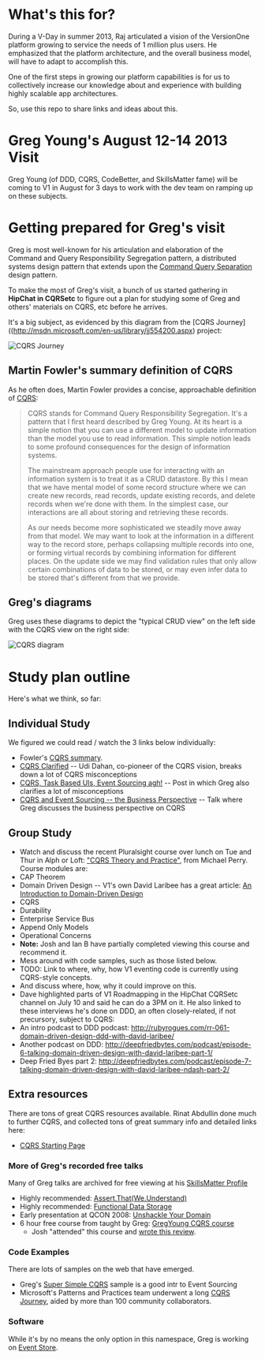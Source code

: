 # What's this for?

During a V-Day in summer 2013, Raj articulated a vision of the VersionOne platform growing to service the needs of 1 million plus users. He emphasized that the platform architecture, and the overall business model, will have to adapt to accomplish this.

One of the first steps in growing our platform capabilities is for us to collectively increase our knowledge about and experience with building highly scalable app architectures.

So, use this repo to share links and ideas about this.

# Greg Young's August 12-14 2013 Visit

Greg Young (of DDD, CQRS, CodeBetter, and SkillsMatter fame) will be coming to V1 in August for 3 days to work with the dev team 
on ramping up on these subjects.

# Getting prepared for Greg's visit

Greg is most well-known for his articulation and elaboration of the Command and Query Responsibility Segregation pattern,
a distributed systems design pattern that extends upon the 
[Command Query Separation](http://en.wikipedia.org/wiki/Command%E2%80%93query_separation) design pattern.

To make the most of Greg's visit, a bunch of us started gathering in **HipChat in CQRSetc** to figure out a plan for 
studying some of Greg and others' materials on CQRS, etc before he arrives.

It's a big subject, as evidenced by this diagram from the [CQRS Journey]((http://msdn.microsoft.com/en-us/library/jj554200.aspx) 
project: 

![CQRS Journey](http://i.msdn.microsoft.com/dynimg/IC610297.png)

## Martin Fowler's summary definition of CQRS

As he often does, Martin Fowler provides a concise, approachable definition of [CQRS](http://martinfowler.com/bliki/CQRS.html):

> CQRS stands for Command Query Responsibility Segregation. It's a pattern that I first heard described by Greg Young. At its heart is a simple notion that you can use a different model to update information than the model you use to read information. This simple notion leads to some profound consequences for the design of information systems.
>
>The mainstream approach people use for interacting with an information system is to treat it as a CRUD datastore. By this I mean that we have mental model of some record structure where we can create new records, read records, update existing records, and delete records when we're done with them. In the simplest case, our interactions are all about storing and retrieving these records.
>
>As our needs become more sophisticated we steadily move away from that model. We may want to look at the information in a different way to the record store, perhaps collapsing multiple records into one, or forming virtual records by combining information for different places. On the update side we may find validation rules that only allow certain combinations of data to be stored, or may even infer data to be stored that's different from that we provide.

## Greg's diagrams

Greg uses these diagrams to depict the "typical CRUD view" on the left side with the CQRS view on the right side:

![CQRS diagram](http://lh3.ggpht.com/_iiRWyargx_M/TIM29FWLpKI/AAAAAAAAAEU/2mBZbTcCXDw/image_thumb1.png?imgmax=1200)

# Study plan outline

Here's what we think, so far:

## Individual Study

We figured we could read / watch the 3 links below individually:

* Fowler's [CQRS summary](http://martinfowler.com/bliki/CQRS.html).
* [CQRS Clarified](http://www.udidahan.com/2009/12/09/clarified-cqrs/) -- Udi Dahan, co-pioneer of the CQRS vision, breaks down a lot of CQRS misconceptions
* [CQRS, Task Based UIs, Event Sourcing agh!](http://codebetter.com/gregyoung/2010/02/16/cqrs-task-based-uis-event-sourcing-agh/) -- Post in which Greg also clarifies a lot of misconceptions
* [CQRS and Event Sourcing -- the Business Perspective](http://skillsmatter.com/podcast/home/greg-young-cqrs-event-sourcing-the-business-perspective) -- Talk where Greg discusses the business perspective on CQRS

## Group Study

* Watch and discuss the recent Pluralsight course over lunch on Tue and Thur in Alph or Loft: ["CQRS Theory and Practice"](http://pluralsight.com/training/Courses/TableOfContents/cqrs-theory-practice), 
from Michael Perry. Course modules are:
 * CAP Theorem
 * Domain Driven Design -- V1's own David Laribee has a great article: [An Introduction to Domain-Driven Design](http://msdn.microsoft.com/en-us/magazine/dd419654.aspx)
 * CQRS
 * Durability
 * Enterprise Service Bus
 * Append Only Models
 * Operational Concerns
 * **Note:** Josh and Ian B have partially completed viewing this course and recommend it.
* Mess around with code samples, such as those listed below.
* TODO: Link to where, why, how V1 eventing code is currently using CQRS-style concepts.
 * And discuss where, how, why it could improve on this.
* Dave highlighted parts of V1 Roadmapping in the HipChat CQRSetc channel on July 10 and said he can do a 3PM on it. 
He also linked to these interviews he's done on DDD, an often closely-related, if not precursory, subject to CQRS:
 * An intro podcast to DDD podcast: http://rubyrogues.com/rr-061-domain-driven-design-ddd-with-david-laribee/
 * Another podcast on DDD: http://deepfriedbytes.com/podcast/episode-6-talking-domain-driven-design-with-david-laribee-part-1/
 * Deep Fried Byes part 2: http://deepfriedbytes.com/podcast/episode-7-talking-domain-driven-design-with-david-laribee-ndash-part-2/

## Extra resources

There are tons of great CQRS resources available. Rinat Abdullin done much to further CQRS, and collected tons of great summary info and detailed links here:

* [CQRS Starting Page](http://abdullin.com/cqrs/)

### More of Greg's recorded free talks

Many of Greg talks are archived for free viewing at his [SkillsMatter Profile](http://skillsmatter.com/expert/home/greg-young)


* Highly recommended: [Assert.That(We.Understand)](http://skillsmatter.com/podcast/home/talk-from-greg-young)
* Highly recommended: [Functional Data Storage](http://skillsmatter.com/podcast/home/greg-young)
* Early presentation at QCON 2008: [Unshackle Your Domain](http://www.infoq.com/presentations/greg-young-unshackle-qcon08)
* 6 hour free course from taught by Greg: [GregYoung CQRS course](http://www.youtube.com/watch?v=whCk1Q87_ZI)
  * Josh "attended" this course and [wrote this review](http://agilefromthegroundup.blogspot.com/2010/09/retrospective-of-greg-youngs-final-cqrs.html). 

### Code Examples

There are lots of samples on the web that have emerged.

* Greg's [Super Simple CQRS](https://github.com/gregoryyoung/m-r) sample is a good intr to Event Sourcing
* Microsoft's Patterns and Practices team underwent a long [CQRS Journey](http://msdn.microsoft.com/en-us/library/jj554200.aspx), aided by more than 100 community collaborators.

### Software

While it's by no means the only option in this namespace, Greg is working on [Event Store](http://www.GetEventStore.com).
